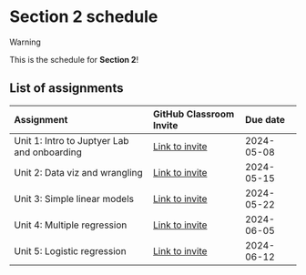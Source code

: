 # Section 2 schedule

> [!WARNING]  
> This is the schedule for **Section 2**!

## List of assignments

| **Assignment** | **GitHub Classroom Invite** | **Due date** |
|:--- |:--- |:--- |
| Unit 1: Intro to Juptyer Lab and onboarding | [Link to invite](https://classroom.github.com/a/hLlIiCt6) | 2024-05-08 |
| Unit 2: Data viz and wrangling | [Link to invite](https://classroom.github.com/a/-t5d_grM) | 2024-05-15 |
| Unit 3: Simple linear models | [Link to invite](https://classroom.github.com/a/k4UFP_wu) | 2024-05-22 |
| Unit 4: Multiple regression | [Link to invite](https://classroom.github.com/a/Rrhi6_Sg)| 2024-06-05 |
| Unit 5: Logistic regression | [Link to invite](https://classroom.github.com/a/6mM9yhKn)| 2024-06-12 |

